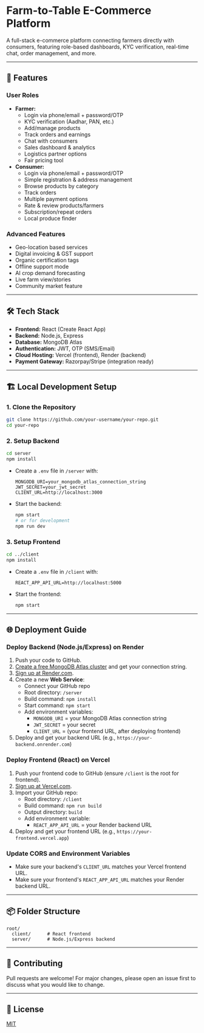 # Farm-to-Table E-Commerce Platform

A full-stack e-commerce platform connecting farmers directly with consumers, featuring role-based dashboards, KYC verification, real-time chat, order management, and more.

---

## 🚀 Features

### User Roles
- **Farmer:**
  - Login via phone/email + password/OTP
  - KYC verification (Aadhar, PAN, etc.)
  - Add/manage products
  - Track orders and earnings
  - Chat with consumers
  - Sales dashboard & analytics
  - Logistics partner options
  - Fair pricing tool
- **Consumer:**
  - Login via phone/email + password/OTP
  - Simple registration & address management
  - Browse products by category
  - Track orders
  - Multiple payment options
  - Rate & review products/farmers
  - Subscription/repeat orders
  - Local produce finder

### Advanced Features
- Geo-location based services
- Digital invoicing & GST support
- Organic certification tags
- Offline support mode
- AI crop demand forecasting
- Live farm view/stories
- Community market feature

---

## 🛠 Tech Stack
- **Frontend:** React (Create React App)
- **Backend:** Node.js, Express
- **Database:** MongoDB Atlas
- **Authentication:** JWT, OTP (SMS/Email)
- **Cloud Hosting:** Vercel (frontend), Render (backend)
- **Payment Gateway:** Razorpay/Stripe (integration ready)

---

## 🏗️ Local Development Setup

### 1. Clone the Repository
```bash
git clone https://github.com/your-username/your-repo.git
cd your-repo
```

### 2. Setup Backend
```bash
cd server
npm install
```
- Create a `.env` file in `/server` with:
  ```env
  MONGODB_URI=your_mongodb_atlas_connection_string
  JWT_SECRET=your_jwt_secret
  CLIENT_URL=http://localhost:3000
  ```
- Start the backend:
  ```bash
  npm start
  # or for development
  npm run dev
  ```

### 3. Setup Frontend
```bash
cd ../client
npm install
```
- Create a `.env` file in `/client` with:
  ```env
  REACT_APP_API_URL=http://localhost:5000
  ```
- Start the frontend:
  ```bash
  npm start
  ```

---

## 🌐 Deployment Guide

### Deploy Backend (Node.js/Express) on Render
1. Push your code to GitHub.
2. [Create a free MongoDB Atlas cluster](https://www.mongodb.com/atlas/database) and get your connection string.
3. [Sign up at Render.com](https://render.com/).
4. Create a new **Web Service**:
   - Connect your GitHub repo
   - Root directory: `/server`
   - Build command: `npm install`
   - Start command: `npm start`
   - Add environment variables:
     - `MONGODB_URI` = your MongoDB Atlas connection string
     - `JWT_SECRET` = your secret
     - `CLIENT_URL` = (your frontend URL, after deploying frontend)
5. Deploy and get your backend URL (e.g., `https://your-backend.onrender.com`)

### Deploy Frontend (React) on Vercel
1. Push your frontend code to GitHub (ensure `/client` is the root for frontend).
2. [Sign up at Vercel.com](https://vercel.com/).
3. Import your GitHub repo:
   - Root directory: `/client`
   - Build command: `npm run build`
   - Output directory: `build`
   - Add environment variable:
     - `REACT_APP_API_URL` = your Render backend URL
4. Deploy and get your frontend URL (e.g., `https://your-frontend.vercel.app`)

### Update CORS and Environment Variables
- Make sure your backend's `CLIENT_URL` matches your Vercel frontend URL.
- Make sure your frontend's `REACT_APP_API_URL` matches your Render backend URL.

---

## 📦 Folder Structure
```
root/
  client/      # React frontend
  server/      # Node.js/Express backend
```

---

## 🤝 Contributing
Pull requests are welcome! For major changes, please open an issue first to discuss what you would like to change.

---

## 📄 License
[MIT](LICENSE)
